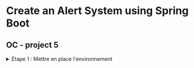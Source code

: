 # Create an Alert System using Spring Boot
## OC - project 5

<details>
    <summary>
        Étape 1 : Mettre en place l'environnement
    </summary>
    <ul>
        <li>mis en place le repository GitHub.</li>
        <li>génération de la structure du projet Spring Boot.</li>
        <li>création des couches de l’application dans le respect de l’architecture MVC.</li>
    </ul>
</details>
